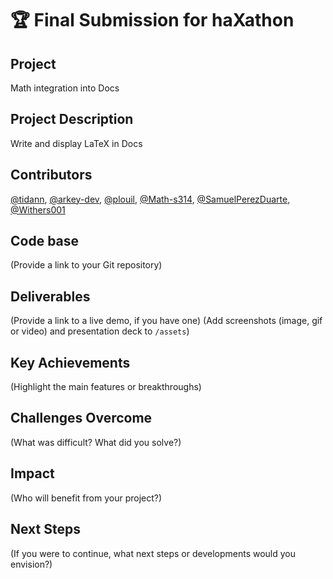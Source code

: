 # 🏆 Final Submission for haXathon

## Project
Math integration into Docs

## Project Description
Write and display LaTeX in Docs


## Contributors
<a href="https://github.com/tidann">@tidann</a>, <a href="https://github.com/arkey-dev">@arkey-dev</a>, <a href="https://github.com/plouil">@plouil</a>, <a href="https://github.com/Math-s314">@Math-s314</a>, <a href="https://github.com/SamuelPerezDuarte">@SamuelPerezDuarte</a>, <a href="https://github.com/Withers001">@Withers001</a>

## Code base
(Provide a link to your Git repository)

## Deliverables 
(Provide a link to a live demo, if you have one)
(Add screenshots (image, gif or video) and presentation deck to `/assets`)

## Key Achievements
(Highlight the main features or breakthroughs)

## Challenges Overcome
(What was difficult? What did you solve?)

## Impact
(Who will benefit from your project?)

## Next Steps
(If you were to continue, what next steps or developments would you envision?)
